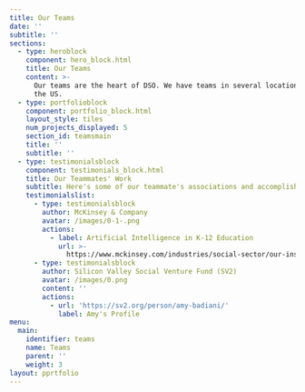 ```yaml
---
title: Our Teams
date: ''
subtitle: ''
sections:
  - type: heroblock
    component: hero_block.html
    title: Our Teams
    content: >-
      Our teams are the heart of DSO. We have teams in several locations around
      the US.
  - type: portfolioblock
    component: portfolio_block.html
    layout_style: tiles
    num_projects_displayed: 5
    section_id: teamsmain
    title: ''
    subtitle: ''
  - type: testimonialsblock
    component: testimonials_block.html
    title: Our Teammates' Work
    subtitle: Here's some of our teammate's associations and accomplishments
    testimonialslist:
      - type: testimonialsblock
        author: McKinsey & Company
        avatar: /images/0-1-.png
        actions:
          - label: Artificial Intelligence in K-12 Education
            url: >-
              https://www.mckinsey.com/industries/social-sector/our-insights/how-artificial-intelligence-will-impact-k-12-teachers
      - type: testimonialsblock
        author: Silicon Valley Social Venture Fund (SV2)
        avatar: /images/0.png
        content: ''
        actions:
          - url: 'https://sv2.org/person/amy-badiani/'
            label: Amy's Profile
menu:
  main:
    identifier: teams
    name: Teams
    parent: ''
    weight: 3
layout: pprtfolio
---
```

